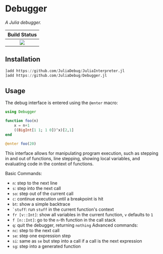 # Debugger

*A Julia debugger.*

**Build Status**                                                                                |
|:-----------------------------------------------------------------------------------------------:|
| [![][travis-img]][travis-url]  |

## Installation

```jl
]add https://github.com/JuliaDebug/JuliaInterpreter.jl
]add https://github.com/JuliaDebug/Debugger.jl
```

## Usage

The debug interface is entered using the `@enter` macro:

```julia
using Debugger

function foo(n)
    x = n+1
    ((BigInt[1 1; 1 0])^x)[2,1]
end

@enter foo(20)
```

This interface allows for manipulating program execution, such as stepping in and
out of functions, line stepping, showing local variables, and evaluating code in 
the context of functions.

Basic Commands:
- `n`: step to the next line
- `s`: step into the next call
- `so`: step out of the current call
- `c`: continue execution until a breakpoint is hit
- `bt`: show a simple backtrace
- ``` `stuff ```: run `stuff` in the current function's context
- `fr [v::Int]`: show all variables in the current function, `v` defaults to `1`
- `f [n::Int]`: go to the `n`-th function in the call stack
- `q`: quit the debugger, returning `nothing`
Advanced commands:
- `nc`: step to the next call
- `se`: step one expression step
- `si`: same as `se` but step into a call if a call is the next expression
- `sg`: step into a generated function

[travis-img]: https://travis-ci.org/JuliaDebug/Debugger.jl.svg?branch=master
[travis-url]: https://travis-ci.org/JuliaDebug/Debugger.jl

[codecov-img]: https://codecov.io/gh/JuliaDebug/Debugger.jl/branch/master/graph/badge.svg
[codecov-url]: https://codecov.io/gh/JuliaDebug/Debugger.jl
